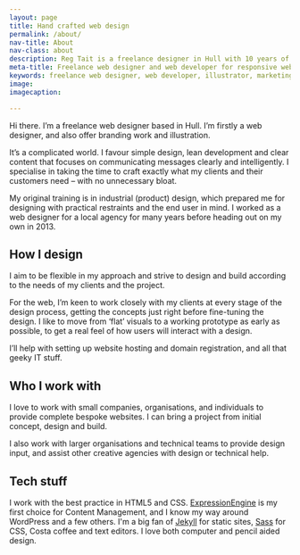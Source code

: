 ```yaml
---
layout: page
title: Hand crafted web design
permalink: /about/
nav-title: About
nav-class: about
description: Reg Tait is a freelance designer in Hull with 10 years of experience in web development.
meta-title: Freelance web designer and web developer for responsive websites
keywords: freelance web designer, web developer, illustrator, marketing agency, Hull
image: 
imagecaption:

---
```


Hi there. I’m a freelance web designer based in Hull. I’m firstly a web designer, and also offer branding work and illustration.

It’s a complicated world. I favour simple design, lean development and clear content that focuses on communicating messages clearly and intelligently. I specialise in taking the time to craft exactly what my clients and their customers need – with no unnecessary bloat.

My original training is in industrial (product) design, which prepared me for designing with practical restraints and the end user in mind. I worked as a web designer for a local agency for many years before heading out on my own in 2013.

## How I design

I aim to be flexible in my approach and strive to design and build according to the needs of my clients and the project.

For the web, I’m keen to work closely with my clients at every stage of the design process, getting the concepts just right before fine-tuning the design. I like to move from ‘flat’ visuals to a working prototype as early as possible, to get a real feel of how users will interact with a design.

I’ll help with setting up website hosting and domain registration, and all that geeky IT stuff.

## Who I work with

I love to work with small companies, organisations, and individuals to provide complete bespoke websites. I can bring a project from initial concept, design and build.

I also work with larger organisations and technical teams to provide design input, and assist other creative agencies with design or technical help.

## Tech stuff

I work with the best practice in HTML5 and CSS. [ExpressionEngine](https://ellislab.com/expressionengine) is my first choice for Content Management, and I know my way around WordPress and a few others. I'm a big fan of [Jekyll](http://jekyllrb.com/) for static sites, [Sass](http://sass-lang.com/) for CSS, Costa coffee and text editors. I love both computer and pencil aided design.